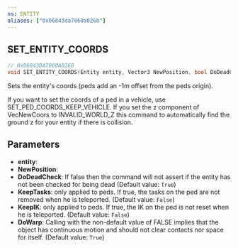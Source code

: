 ```yaml
---
ns: ENTITY
aliases: ["0x06843da7060a026b"]
---
```

## SET_ENTITY_COORDS

```c
// 0x06843DA7060A026B
void SET_ENTITY_COORDS(Entity entity, Vector3 NewPosition, bool DoDeadCheck, bool KeepTasks, bool KeepIK, bool DoWarp);
```

Sets the entity's coords (peds add an -1m offset from the peds origin).

If you want to set the coords of a ped in a vehicle, use SET_PED_COORDS_KEEP_VEHICLE. If you set the z component of VecNewCoors to INVALID_WORLD_Z this command to automatically find the ground z for your entity if there is collision.


## Parameters
* **entity**: 
* **NewPosition**: 
* **DoDeadCheck**: If false then the command will not assert if the entity has not been checked for being dead (Default value: `True`)
* **KeepTasks**: only applied to peds. If true, the tasks on the ped are not removed when he is teleported. (Default value: `False`)
* **KeepIK**: only applied to peds. If true, the IK on the ped is not reset when he is teleported. (Default value: `False`)
* **DoWarp**: Calling with the non-default value of FALSE implies that the object has continuous motion and should not clear contacts nor space for itself. (Default value: `True`)
